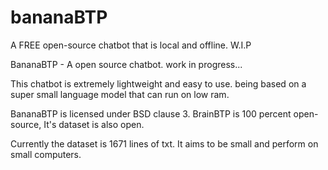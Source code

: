 # bananaBTP
 A FREE open-source chatbot that is local and offline. W.I.P 

 BananaBTP - A open source chatbot. work in progress...

This chatbot is extremely lightweight and easy to use. being based on a super small language model that can run on low ram.

BananaBTP is licensed under BSD clause 3.
BrainBTP is 100 percent open-source, It's dataset is also open.

Currently the dataset is 1671 lines of txt. It aims to be small and perform on small computers.
